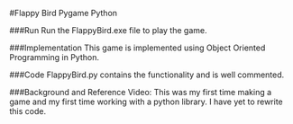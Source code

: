 #Flappy Bird Pygame Python

###Run
Run the FlappyBird.exe file to play the game.

###Implementation
This game is implemented using Object Oriented Programming in Python.

###Code
FlappyBird.py contains the functionality and is well commented.

###Background and Reference Video:
This was my first time making a game and my first time working with a python library. I have yet to rewrite this code.
